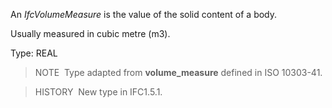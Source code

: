 An _IfcVolumeMeasure_ is the value of the solid content of a body.

Usually measured in cubic metre (m3).

Type: REAL

> NOTE&nbsp; Type adapted from **volume_measure** defined in ISO 10303-41.

> HISTORY&nbsp; New type in IFC1.5.1.
